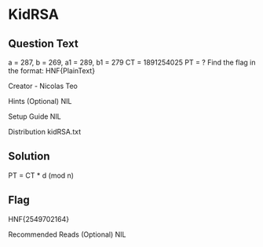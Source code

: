# KidRSA

## Question Text
a = 287, b = 269, a1 = 289, b1 = 279
CT = 1891254025
PT = ? 
Find the flag in the format: HNF{PlainText}

Creator - Nicolas Teo

Hints (Optional)
NIL

Setup Guide
NIL

Distribution
kidRSA.txt


## Solution
PT = CT * d (mod n)

## Flag
HNF{2549702164}

Recommended Reads (Optional)
NIL
